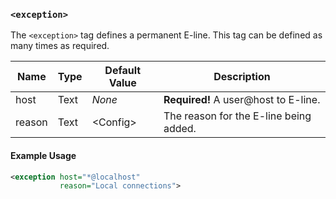 <!-- This file contains a page fragment. Any changes will affect all pages that include it. -->

### `<exception>`

The `<exception>` tag defines a permanent E-line. This tag can be defined as many times as required.

Name   | Type | Default Value  | Description
------ | ---- | -------------- | -----------
host   | Text | *None*         | **Required!** A user@host to E-line.
reason | Text | &lt;Config&gt; | The reason for the E-line being added.

#### Example Usage

```xml
<exception host="*@localhost"
           reason="Local connections">
```
